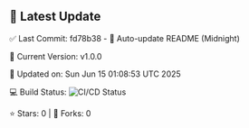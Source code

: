 ## 🚀 Latest Update

✅ Last Commit: fd78b38 - 🤖 Auto-update README (Midnight)

🌟 Current Version: v1.0.0

📅 Updated on: Sun Jun 15 01:08:53 UTC 2025

💻 Build Status: ![CI/CD Status](https://github.com/SaiAryan1784/wedding_frontend/actions/workflows/update-readme.yml/badge.svg)

⭐️ Stars: 0 | 🍴 Forks: 0
